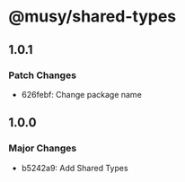 # @musy/shared-types

## 1.0.1

### Patch Changes

- 626febf: Change package name

## 1.0.0

### Major Changes

- b5242a9: Add Shared Types
